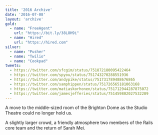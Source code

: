 ```yaml
---
title: '2016 Archive'
date: '2016-07-08'
layout: 'archive'
gold:
  - name: "FreeAgent"
    url: "https://bit.ly/38L8H9i"
  - name: "Hired"
    url: "https://hired.com"
silver:
  - name: "Pusher"
  - name: "Twilio"
  - name: "Cookpad"
tweets:
  - https://twitter.com/sfcgim/status/751872180095422464
  - https://twitter.com/spyou/status/751743270288551936
  - https://twitter.com/andypike/status/751731789488676865
  - https://twitter.com/samphippen/status/751726565181063168
  - https://twitter.com/matiaskorhonen/status/751712944287875072
  - https://twitter.com/jamesjefferies/status/751459802027532289
---
```


A move to the middle-sized room of the Brighton Dome as the Studio Theatre could no longer hold us.

A slightly larger crowd, a friendly atmosphere two members of the Rails core team and the return of Sarah Mei.
